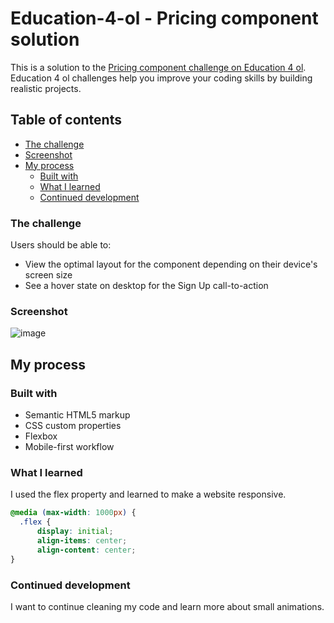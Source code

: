 # Education-4-ol - Pricing component solution

This is a solution to the [Pricing component challenge on Education 4 ol](https://user-images.githubusercontent.com/87003044/155832270-30fabcf4-1c50-4e4c-b606-6c858a6f9290.png). Education 4 ol challenges help you improve your coding skills by building realistic projects.

## Table of contents

- [The challenge](#the-challenge)
- [Screenshot](#screenshot)
- [My process](#my-process)
  - [Built with](#built-with)
  - [What I learned](#what-i-learned)
  - [Continued development](#continued-development)

### The challenge

Users should be able to:

- View the optimal layout for the component depending on their device's screen size
- See a hover state on desktop for the Sign Up call-to-action

### Screenshot

![image](https://user-images.githubusercontent.com/87003044/155831966-575c7a09-b705-4ea6-b43a-5a65a2616cc5.png)

## My process

### Built with

- Semantic HTML5 markup
- CSS custom properties
- Flexbox
- Mobile-first workflow

### What I learned

I used the flex property and learned to make a website responsive. 

```css
@media (max-width: 1000px) {
  .flex {
      display: initial;
      align-items: center;
      align-content: center;
}
```

### Continued development

I want to continue cleaning my code and learn more about small animations.
